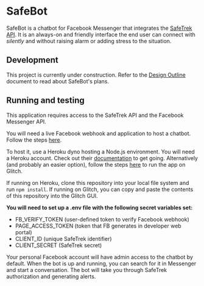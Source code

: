# SafeBot

SafeBot is a chatbot for Facebook Messenger that integrates the [SafeTrek API](https://developers.safetrek.io/). It is an always-on and friendly interface the end user can connect with *silently* and without raising alarm or adding stress to the situation.

## Development

This project is currently under construction. Refer to the [Design Outline](docs/design-outline.md) document to read about SafeBot's plans.

## Running and testing

This application requires access to the SafeTrek API and the Facebook Messenger API.

You will need a live Facebook webhook and application to host a chatbot. Follow the steps [here](https://developers.facebook.com/docs/messenger-platform/getting-started/webhook-setup).

To host it, use a Heroku dyno hosting a Node.js environment. You will need a Heroku account. Check out their [documentation](https://devcenter.heroku.com/articles/getting-started-with-nodejs#introduction) to get going.
Alternatively (and probably an easier option), follow the steps [here](https://developers.facebook.com/docs/messenger-platform/getting-started/quick-start) to run the app on Glitch.

If running on Heroku, clone this repository into your local file system and run `npm install`.
If running on Glitch, you can copy and paste the contents of this repository into the Glitch GUI.

**You will need to set up a .env file with the following secret variables set:**
- FB_VERIFY_TOKEN (user-defined token to verify Facebook webhook)
- PAGE_ACCESS_TOKEN (token that FB generates in developer web portal)
- CLIENT_ID (unique SafeTrek identifier)
- CLIENT_SECRET (SafeTrek secret)

Your personal Facebook account will have admin access to the chatbot by default. When the bot is up and running, you can search for it in Messenger and start a conversation. The bot will take you through SafeTrek authorization and generating alerts.

